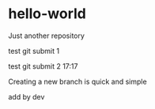 # hello-world
Just another repository

test git submit 1

test git submit 2 17:17

Creating a new branch is quick and simple

add by dev
